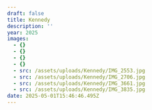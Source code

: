 ```yaml
---
draft: false
title: Kennedy
description: ''
year: 2025
images:
  - {}
  - {}
  - {}
  - {}
  - src: /assets/uploads/Kennedy/IMG_2553.jpg
  - src: /assets/uploads/Kennedy/IMG_2706.jpg
  - src: /assets/uploads/Kennedy/IMG_3661.jpg
  - src: /assets/uploads/Kennedy/IMG_3835.jpg
date: 2025-05-01T15:46:46.495Z
---
```


